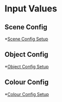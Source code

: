 # Input Values

## Scene Config
*[Scene Config Setup](./scene_config.md)

## Object Config
*[Object Config Setup](./object_config.md)

## Colour Config
*[Colour Config Setup](./colour_config.md)

